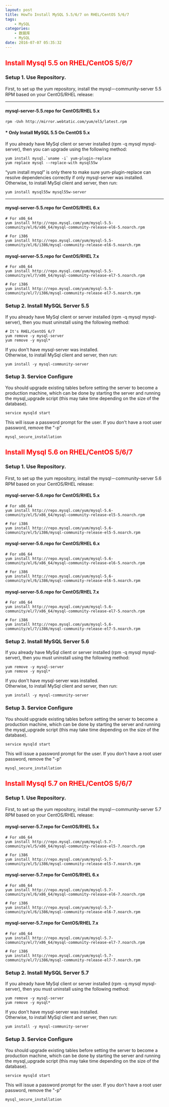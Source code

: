 ```yaml
---
layout: post
title: HowTo Install MySQL 5.5/6/7 on RHEL/CentOS 5/6/7
tags: 
    - MySQL
categories: 
    - 数据库
    - MySQL
date: 2016-07-07 05:35:32
---
```


## <font color=red>Install Mysql 5.5 on RHEL/CentOS 5/6/7 </font>

### **Setup 1. Use Repository.**

First, to set up the yum repository, install the mysql－community-server 5.5 RPM based on your CentOS/RHEL release: <br>

---
#### **mysql-server-5.5.repo for CentOS/RHEL 5.x**
```
rpm -Uvh http://mirror.webtatic.com/yum/el5/latest.rpm
```
#### * **Only Install MySQL 5.5 On CentOS 5.x**
If you already have MySql client or server installed (rpm -q mysql mysql-server), then you can upgrade using the following method:<br>
```
yum install mysql.`uname -i` yum-plugin-replace
yum replace mysql --replace-with mysql55w
```

“yum install mysql” is only there to make sure yum-plugin-replace can resolve dependencies correctly if only mysql-server was installed.<br>
Otherwise, to install MySql client and server, then run:<br>
```
yum install mysql55w mysql55w-server
```
---

#### **mysql-server-5.5.repo for CentOS/RHEL 6.x**
```
# For x86_64
yum install http://repo.mysql.com/yum/mysql-5.5-community/el/6/x86_64/mysql-community-release-el6-5.noarch.rpm

# For i386
yum install http://repo.mysql.com/yum/mysql-5.5-community/el/6/i386/mysql-community-release-el6-5.noarch.rpm
```

#### **mysql-server-5.5.repo for CentOS/RHEL 7.x**
```
# For x86_64
yum install http://repo.mysql.com/yum/mysql-5.5-community/el/7/x86_64/mysql-community-release-el7-5.noarch.rpm

# For i386
yum install http://repo.mysql.com/yum/mysql-5.5-community/el/7/i386/mysql-community-release-el7-5.noarch.rpm
```

### **Setup 2. Install MySQL Server 5.5**
If you already have MySql client or server installed (rpm -q mysql mysql-server), then you must uninstall using the following method:<br>
```
# It's RHEL/CentOS 6/7
yum remove -y mysql-server
yum remove -y mysql*
```

If you don't have mysql-server was installed.<br>
Otherwise, to install MySql client and server, then run:<br>
```
yum install -y mysql-community-server
```

### **Setup 3. Service Configure**
You should upgrade existing tables before setting the server to become a production machine, which can be done by starting the server and running the mysql_upgrade script (this may take time depending on the size of the database).<br>
```
service mysqld start
```
This will issue a password prompt for the user. If you don't have a root user password, remove the "-p"<br>
```
mysql_secure_installation
```

## <font color=red>Install Mysql 5.6 on RHEL/CentOS 5/6/7 </font>

### **Setup 1. Use Repository.**

First, to set up the yum repository, install the mysql－community-server 5.6 RPM based on your CentOS/RHEL release: <br>

#### **mysql-server-5.6.repo for CentOS/RHEL 5.x**
```
# For x86_64
yum install http://repo.mysql.com/yum/mysql-5.6-community/el/5/x86_64/mysql-community-release-el5-5.noarch.rpm

# For i386
yum install http://repo.mysql.com/yum/mysql-5.6-community/el/5/i386/mysql-community-release-el5-5.noarch.rpm
```

#### **mysql-server-5.6.repo for CentOS/RHEL 6.x**
```
# For x86_64
yum install http://repo.mysql.com/yum/mysql-5.6-community/el/6/x86_64/mysql-community-release-el6-5.noarch.rpm

# For i386
yum install http://repo.mysql.com/yum/mysql-5.6-community/el/6/i386/mysql-community-release-el6-5.noarch.rpm
```

#### **mysql-server-5.6.repo for CentOS/RHEL 7.x**
```
# For x86_64
yum install http://repo.mysql.com/yum/mysql-5.6-community/el/7/x86_64/mysql-community-release-el7-5.noarch.rpm

# For i386
yum install http://repo.mysql.com/yum/mysql-5.6-community/el/7/i386/mysql-community-release-el7-5.noarch.rpm
```


### **Setup 2. Install MySQL Server 5.6**
If you already have MySql client or server installed (rpm -q mysql mysql-server), then you must uninstall using the following method:<br>
```
yum remove -y mysql-server
yum remove -y mysql*
```

If you don't have mysql-server was installed.<br>
Otherwise, to install MySql client and server, then run:<br>
```
yum install -y mysql-community-server
```

### **Setup 3. Service Configure**
You should upgrade existing tables before setting the server to become a production machine, which can be done by starting the server and running the mysql_upgrade script (this may take time depending on the size of the database).<br>
```
service mysqld start
```
This will issue a password prompt for the user. If you don't have a root user password, remove the "-p"<br>
```
mysql_secure_installation
```

## <font color=red>Install Mysql 5.7 on RHEL/CentOS 5/6/7 </font>

### **Setup 1. Use Repository.**

First, to set up the yum repository, install the mysql－community-server 5.7 RPM based on your CentOS/RHEL release: <br>

#### **mysql-server-5.7.repo for CentOS/RHEL 5.x**
```
# For x86_64
yum install http://repo.mysql.com/yum/mysql-5.7-community/el/5/x86_64/mysql-community-release-el5-7.noarch.rpm

# For i386
yum install http://repo.mysql.com/yum/mysql-5.7-community/el/5/i386/mysql-community-release-el5-7.noarch.rpm
```

#### **mysql-server-5.7.repo for CentOS/RHEL 6.x**
```
# For x86_64
yum install http://repo.mysql.com/yum/mysql-5.7-community/el/6/x86_64/mysql-community-release-el6-7.noarch.rpm

# For i386
yum install http://repo.mysql.com/yum/mysql-5.7-community/el/6/i386/mysql-community-release-el6-7.noarch.rpm
```

#### **mysql-server-5.7.repo for CentOS/RHEL 7.x**
```
# For x86_64
yum install http://repo.mysql.com/yum/mysql-5.7-community/el/7/x86_64/mysql-community-release-el7-7.noarch.rpm

# For i386
yum install http://repo.mysql.com/yum/mysql-5.7-community/el/7/i386/mysql-community-release-el7-7.noarch.rpm
```


### **Setup 2. Install MySQL Server 5.7**
If you already have MySql client or server installed (rpm -q mysql mysql-server), then you must uninstall using the following method:<br>
```
yum remove -y mysql-server
yum remove -y mysql*
```

If you don't have mysql-server was installed.<br>
Otherwise, to install MySql client and server, then run:<br>
```
yum install -y mysql-community-server
```

### **Setup 3. Service Configure**
You should upgrade existing tables before setting the server to become a production machine, which can be done by starting the server and running the mysql_upgrade script (this may take time depending on the size of the database).<br>
```
service mysqld start
```
This will issue a password prompt for the user. If you don't have a root user password, remove the "-p"<br>
```
mysql_secure_installation
```

